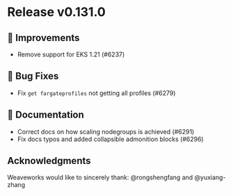 # Release v0.131.0

## 🎯 Improvements

- Remove support for EKS 1.21 (#6237)

## 🐛 Bug Fixes

- Fix `get fargateprofiles` not getting all profiles (#6279)


## 📝 Documentation

- Correct docs on how scaling nodegroups is achieved (#6291)
- Fix docs typos and added collapsible admonition blocks (#6296)

## Acknowledgments
Weaveworks would like to sincerely thank:
     @rongshengfang and @yuxiang-zhang
